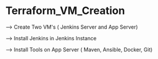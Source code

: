 # Terraform_VM_Creation

--> Create Two VM's ( Jenkins Server and App Server)

--> Install Jenkins in Jenkins Instance

--> Install Tools on App Server ( Maven, Ansible, Docker, Git)
